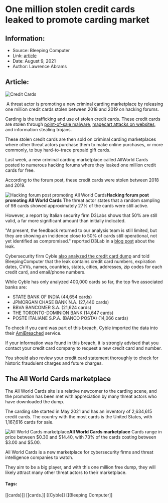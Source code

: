 # One million stolen credit cards leaked to promote carding market
### 

## Information:
+ Source: Bleeping Computer
+ Link: [article](https://www.bleepingcomputer.com/news/security/one-million-stolen-credit-cards-leaked-to-promote-carding-market/)
+ Date: August 9, 2021
+ Author: Lawrence Abrams


## Article:
![Credit Cards](https://www.bleepstatic.com/content/hl-images/2021/08/09/credit-cards.jpg)


 A threat actor is promoting a new criminal carding marketplace by releasing one million credit cards stolen between 2018 and 2019 on hacking forums.


Carding is the trafficking and use of stolen credit cards. These credit cards are stolen through [point-of-sale malware](https://www.bleepingcomputer.com/news/security/us-store-chain-rutter-s-hit-by-credit-card-stealing-malware/), [magecart attacks on websites](https://www.bleepingcomputer.com/tag/magecart/), and information stealing trojans.



These stolen credit cards are then sold on criminal carding marketplaces where other threat actors purchase them to make online purchases, or more commonly, to buy hard-to-trace prepaid gift cards.


Last week, a new criminal carding marketplace called AllWorld Cards posted to numerous hacking forums where they leaked one million credit cards for free.


According to the forum post, these credit cards were stolen between 2018 and 2019.



![Hacking forum post promoting All World Cards](https://www.bleepstatic.com/images/news/security/a/allworld-cards/forum-post.jpg)**Hacking forum post promoting All World Cards**
The threat actor states that a random sampling of 98 cards showed approximately 27% of the cards were still active.


However, a report by Italian security firm D3Labs shows that 50% are still valid, a far more significant amount than initially indicated.


"At present, the feedback returned to our analysis team is still limited, but they are showing an incidence close to 50% of cards still operational, not yet identified as compromised." reported D3Lab in a [blog post](https://www.d3lab.net/un-milione-di-carte-di-credito-condivise-nel-deep-web/) about the leak.


Cybersecurity firm Cyble [also analyzed the credit card dump](https://blog.cyble.com/2021/08/08/one-million-credits-cards-leaked-in-a-cybercrime-forum-for-free/) and told BleepingComputer that the leak contains credit card numbers, expiration dates, CVVs, names, countries, states, cities, addresses, zip codes for each credit card, and email/phone numbers.


While Cyble has only analyzed 400,000 cards so far, the top five associated banks are:


* STATE BANK OF INDIA (44,654 cards)
* JPMORGAN CHASE BANK N.A. (27,440 cards)
* BBVA BANCOMER S.A. (21,624 cards)
* THE TORONTO-DOMINION BANK (14,647 cards)
* POSTE ITALIANE S.P.A. (BANCO POSTA) (14,066 cards)


To check if you card was part of this breach, Cyble imported the data into their [AmIBreached](https://amibreached.com/) service.


If your information was found in this breach, it is strongly advised that you contact your credit card company to request a new credit card and number.


You should also review your credit card statement thoroughly to check for historic fraudulent charges and future charges.


The All World Cards marketplace
-------------------------------


The All World Cards site is a relative newcomer to the carding scene, and the promotion has been met with appreciation by many threat actors who have downloaded the dump.


The carding site started in May 2021 and has an inventory of 2,634,615 credit cards. The country with the most cards is the United States, with 1,167,616 cards for sale.



![All World Cards marketplace](https://www.bleepstatic.com/images/news/security/a/allworld-cards/prices.jpg)**All World Cards marketplace**
Cards range in price between $0.30 and $14.40, with 73% of the cards costing between $3.00 and $5.00.


All World Cards is a new marketplace for cybersecurity firms and threat intelligence companies to watch.


They aim to be a big player, and with this one million free dump, they will likely attract many other threat actors to their marketplace.




#### Tags:
[[cards)]] [[cards.]] [[Cyble]] [[Bleeping Computer]]
